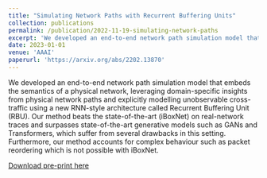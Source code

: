 ```yaml
---
title: "Simulating Network Paths with Recurrent Buffering Units"
collection: publications
permalink: /publication/2022-11-19-simulating-network-paths
excerpt: 'We developed an end-to-end network path simulation model that embeds the semantics of a physical network, leveraging domain-specific insights from physical network paths and explicitly modelling unobservable cross-traffic using a new RNN-style architecture called Recurrent Buffering Unit (RBU).'
date: 2023-01-01
venue: 'AAAI'
paperurl: 'https://arxiv.org/abs/2202.13870'
---
```

We developed an end-to-end network path simulation model that embeds the semantics of a physical network, leveraging domain-specific insights from physical network paths and explicitly modelling unobservable cross-traffic using a new RNN-style architecture called Recurrent Buffering Unit (RBU). Our method beats the state-of-the-art (iBoxNet) on real-network traces and surpasses state-of-the-art generative models such as GANs and Transformers, which suffer from several drawbacks in this setting. Furthermore, our method accounts for complex behaviour such as packet reordering which is not possible with iBoxNet. 

[Download pre-print here](https://arxiv.org/abs/2202.13870)

<!-- Recommended citation: Your Name, You. (2009). "Paper Title Number 1." <i>Journal 1</i>. 1(1). -->
